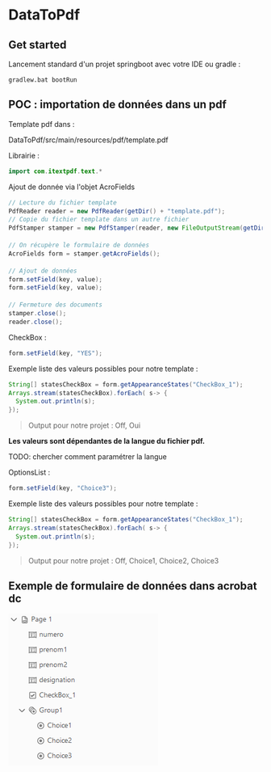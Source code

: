 # DataToPdf

## Get started

Lancement standard d'un projet springboot avec votre IDE ou gradle :

```
gradlew.bat bootRun
```

## POC : importation de données dans un pdf

Template pdf dans : 

DataToPdf/src/main/resources/pdf/template.pdf

Librairie :

```java
import com.itextpdf.text.*
```

Ajout de donnée via l'objet AcroFields

```java
// Lecture du fichier template
PdfReader reader = new PdfReader(getDir() + "template.pdf"); 
// Copie du fichier template dans un autre fichier
PdfStamper stamper = new PdfStamper(reader, new FileOutputStream(getDir() + "output.pdf")); 

// On récupère le formulaire de données
AcroFields form = stamper.getAcroFields(); 

// Ajout de données
form.setField(key, value);
form.setField(key, value);

// Fermeture des documents
stamper.close();
reader.close();
```

CheckBox :
```java
form.setField(key, "YES");
```
Exemple liste des valeurs possibles pour notre template :
```java
String[] statesCheckBox = form.getAppearanceStates("CheckBox_1");
Arrays.stream(statesCheckBox).forEach( s-> {
  System.out.println(s);
});
```
> Output pour notre projet : Off, Oui

**Les valeurs sont dépendantes de la langue du fichier pdf.**

TODO: chercher comment paramétrer la langue

OptionsList :
```java
form.setField(key, "Choice3");
```
Exemple liste des valeurs possibles pour notre template :
```java
String[] statesCheckBox = form.getAppearanceStates("CheckBox_1");
Arrays.stream(statesCheckBox).forEach( s-> {
  System.out.println(s);
});
```
> Output pour notre projet : Off, Choice1, Choice2, Choice3

## Exemple de formulaire de données dans acrobat dc

![Formulaire de données](formPDF.PNG)
